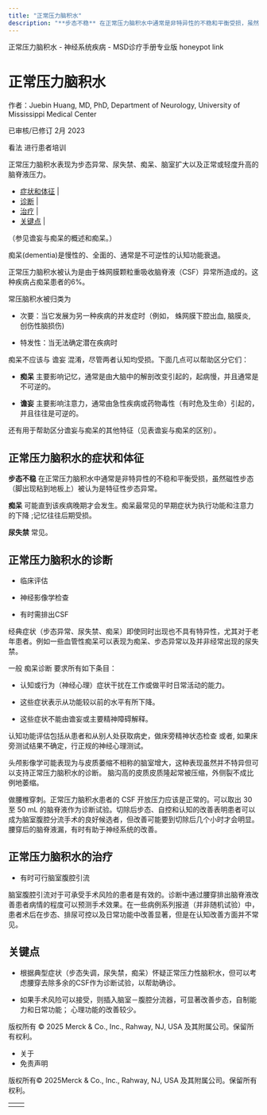 ```yaml
---
title: "正常压力脑积水"
description: "**步态不稳** 在正常压力脑积水中通常是非特异性的不稳和平衡受损，虽然磁性步态（脚出现粘到地板上）被认为是特征性步态异常。"
---
```


﻿正常压力脑积水 \- 神经系统疾病 \- MSD诊疗手册专业版 honeypot link

# 正常压力脑积水

作者：Juebin Huang, MD, PhD, Department of Neurology, University of Mississippi Medical Center

已审核/已修订 2月 2023

看法 进行患者培训

正常压力脑积水表现为步态异常、尿失禁、痴呆、脑室扩大以及正常或轻度升高的脑脊液压力。

- [症状和体征](#症状和体征_v8418483_zh) \|
- [诊断](#诊断_v8418486_zh) \|
- [治疗](#治疗_v8418497_zh) \|
- [关键点](#关键点_v45394111_zh) \|

（参见谵妄与痴呆的概述和痴呆。）

痴呆(dementia)是慢性的、全面的、通常是不可逆性的认知功能衰退。

正常压力脑积水被认为是由于蛛网膜颗粒重吸收脑脊液（CSF）异常所造成的。这种疾病占痴呆患者的6%。

常压脑积水被归类为

- 次要：当它发展为另一种疾病的并发症时（例如， 蛛网膜下腔出血, 脑膜炎, 创伤性脑损伤)

- 特发性：当无法确定潜在疾病时


痴呆不应该与 谵妄 混淆，尽管两者认知均受损。下面几点可以帮助区分它们：

- **痴呆** 主要影响记忆，通常是由大脑中的解剖改变引起的，起病慢，并且通常是不可逆的。

- **谵妄** 主要影响注意力，通常由急性疾病或药物毒性（有时危及生命）引起的，并且往往是可逆的。


还有用于帮助区分谵妄与痴呆的其他特征（见表谵妄与痴呆的区别）。

## 正常压力脑积水的症状和体征

**步态不稳** 在正常压力脑积水中通常是非特异性的不稳和平衡受损，虽然磁性步态（脚出现粘到地板上）被认为是特征性步态异常。

**痴呆** 可能直到该疾病晚期才会发生。痴呆最常见的早期症状为执行功能和注意力的下降 ;记忆往往后期受损。

**尿失禁** 常见。

## 正常压力脑积水的诊断

- 临床评估

- 神经影像学检查

- 有时需排出CSF


经典症状（步态异常、尿失禁、痴呆）即使同时出现也不具有特异性，尤其对于老年患者。例如一些血管性痴呆可以表现为痴呆、步态异常以及并非经常出现的尿失禁。

一般 痴呆诊断 要求所有如下条目：

- 认知或行为（神经心理）症状干扰在工作或做平时日常活动的能力。

- 这些症状表示从功能较以前的水平有所下降。

- 这些症状不能由谵妄或主要精神障碍解释。


认知功能评估包括从患者和从别人处获取病史，做床旁精神状态检查 或者, 如果床旁测试结果不确定，行正规的神经心理测试。

头颅影像学可能表现为与皮质萎缩不相称的脑室增大，这种表现虽然并不特异但可以支持正常压力脑积水的诊断。 脑沟高的皮质皮质隆起常被压缩，外侧裂不成比例地萎缩。

做腰椎穿刺。正常压力脑积水患者的 CSF 开放压力应该是正常的。可以取出 30 至 50 mL 的脑脊液作为诊断试验。切除后步态、自控和认知的改善表明患者可以成为脑室腹腔分流手术的良好候选者，但改善可能要到切除后几个小时才会明显。腰穿后的脑脊液漏，有时有助于神经系统的改善。

## 正常压力脑积水的治疗

- 有时可行脑室腹腔引流


脑室腹腔引流对于可承受手术风险的患者是有效的。诊断中通过腰穿排出脑脊液改善患者病情的程度可以预测手术效果。在一些病例系列报道（并非随机试验）中，患者术后在步态、排尿可控以及日常功能中改善显著，但是在认知改善方面并不常见。

## 关键点

- 根据典型症状（步态失调，尿失禁，痴呆）怀疑正常压力性脑积水，但可以考虑腰穿去除多余的CSF作为诊断试验，以帮助确诊。

- 如果手术风险可以接受，则插入脑室－腹腔分流器，可显著改善步态，自制能力和日常功能； 心理功能的改善较少。




版权所有 © 2025
Merck & Co., Inc., Rahway, NJ, USA 及其附属公司。保留所有权利。

- 关于
- 免责声明

版权所有© 2025Merck & Co., Inc., Rahway, NJ, USA 及其附属公司。保留所有权利。

|     |     |
| --- | --- |
|  |  |